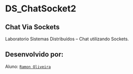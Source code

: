 ﻿# DS_ChatSocket2
## Chat Via Sockets 
Laboratorio Sistemas Distribuídos – Chat utilizando Sockets.

## **Desenvolvido por:**
Aluno: [``Ramon Oliveira``](https://github.com/raszz)
